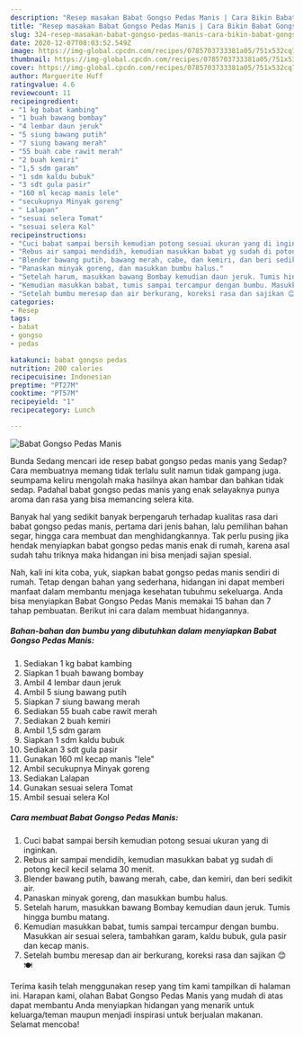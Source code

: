 ```yaml
---
description: "Resep masakan Babat Gongso Pedas Manis | Cara Bikin Babat Gongso Pedas Manis Yang Enak Banget"
title: "Resep masakan Babat Gongso Pedas Manis | Cara Bikin Babat Gongso Pedas Manis Yang Enak Banget"
slug: 324-resep-masakan-babat-gongso-pedas-manis-cara-bikin-babat-gongso-pedas-manis-yang-enak-banget
date: 2020-12-07T08:03:52.549Z
image: https://img-global.cpcdn.com/recipes/0785703733381a05/751x532cq70/babat-gongso-pedas-manis-foto-resep-utama.jpg
thumbnail: https://img-global.cpcdn.com/recipes/0785703733381a05/751x532cq70/babat-gongso-pedas-manis-foto-resep-utama.jpg
cover: https://img-global.cpcdn.com/recipes/0785703733381a05/751x532cq70/babat-gongso-pedas-manis-foto-resep-utama.jpg
author: Marguerite Huff
ratingvalue: 4.6
reviewcount: 11
recipeingredient:
- "1 kg babat kambing"
- "1 buah bawang bombay"
- "4 lembar daun jeruk"
- "5 siung bawang putih"
- "7 siung bawang merah"
- "55 buah cabe rawit merah"
- "2 buah kemiri"
- "1,5 sdm garam"
- "1 sdm kaldu bubuk"
- "3 sdt gula pasir"
- "160 ml kecap manis lele"
- "secukupnya Minyak goreng"
- " Lalapan"
- "sesuai selera Tomat"
- "sesuai selera Kol"
recipeinstructions:
- "Cuci babat sampai bersih kemudian potong sesuai ukuran yang di inginkan."
- "Rebus air sampai mendidih, kemudian masukkan babat yg sudah di potong kecil kecil selama 30 menit."
- "Blender bawang putih, bawang merah, cabe, dan kemiri, dan beri sedikit air."
- "Panaskan minyak goreng, dan masukkan bumbu halus."
- "Setelah harum, masukkan bawang Bombay kemudian daun jeruk. Tumis hingga bumbu matang."
- "Kemudian masukkan babat, tumis sampai tercampur dengan bumbu. Masukkan air sesuai selera, tambahkan garam, kaldu bubuk, gula pasir dan kecap manis."
- "Setelah bumbu meresap dan air berkurang, koreksi rasa dan sajikan 😊🍽️"
categories:
- Resep
tags:
- babat
- gongso
- pedas

katakunci: babat gongso pedas 
nutrition: 200 calories
recipecuisine: Indonesian
preptime: "PT27M"
cooktime: "PT57M"
recipeyield: "1"
recipecategory: Lunch

---
```



![Babat Gongso Pedas Manis](https://img-global.cpcdn.com/recipes/0785703733381a05/751x532cq70/babat-gongso-pedas-manis-foto-resep-utama.jpg)

Bunda Sedang mencari ide resep babat gongso pedas manis yang Sedap? Cara membuatnya memang tidak terlalu sulit namun tidak gampang juga. seumpama keliru mengolah maka hasilnya akan hambar dan bahkan tidak sedap. Padahal babat gongso pedas manis yang enak selayaknya punya aroma dan rasa yang bisa memancing selera kita.

Banyak hal yang sedikit banyak berpengaruh terhadap kualitas rasa dari babat gongso pedas manis, pertama dari jenis bahan, lalu pemilihan bahan segar, hingga cara membuat dan menghidangkannya. Tak perlu pusing jika hendak menyiapkan babat gongso pedas manis enak di rumah, karena asal sudah tahu triknya maka hidangan ini bisa menjadi sajian spesial.




Nah, kali ini kita coba, yuk, siapkan babat gongso pedas manis sendiri di rumah. Tetap dengan bahan yang sederhana, hidangan ini dapat memberi manfaat dalam membantu menjaga kesehatan tubuhmu sekeluarga. Anda bisa menyiapkan Babat Gongso Pedas Manis memakai 15 bahan dan 7 tahap pembuatan. Berikut ini cara dalam membuat hidangannya.

<!--inarticleads1-->

##### Bahan-bahan dan bumbu yang dibutuhkan dalam menyiapkan Babat Gongso Pedas Manis:

1. Sediakan 1 kg babat kambing
1. Siapkan 1 buah bawang bombay
1. Ambil 4 lembar daun jeruk
1. Ambil 5 siung bawang putih
1. Siapkan 7 siung bawang merah
1. Sediakan 55 buah cabe rawit merah
1. Sediakan 2 buah kemiri
1. Ambil 1,5 sdm garam
1. Siapkan 1 sdm kaldu bubuk
1. Sediakan 3 sdt gula pasir
1. Gunakan 160 ml kecap manis &#34;lele&#34;
1. Ambil secukupnya Minyak goreng
1. Sediakan  Lalapan
1. Gunakan sesuai selera Tomat
1. Ambil sesuai selera Kol




<!--inarticleads2-->

##### Cara membuat Babat Gongso Pedas Manis:

1. Cuci babat sampai bersih kemudian potong sesuai ukuran yang di inginkan.
1. Rebus air sampai mendidih, kemudian masukkan babat yg sudah di potong kecil kecil selama 30 menit.
1. Blender bawang putih, bawang merah, cabe, dan kemiri, dan beri sedikit air.
1. Panaskan minyak goreng, dan masukkan bumbu halus.
1. Setelah harum, masukkan bawang Bombay kemudian daun jeruk. Tumis hingga bumbu matang.
1. Kemudian masukkan babat, tumis sampai tercampur dengan bumbu. Masukkan air sesuai selera, tambahkan garam, kaldu bubuk, gula pasir dan kecap manis.
1. Setelah bumbu meresap dan air berkurang, koreksi rasa dan sajikan 😊🍽️




Terima kasih telah menggunakan resep yang tim kami tampilkan di halaman ini. Harapan kami, olahan Babat Gongso Pedas Manis yang mudah di atas dapat membantu Anda menyiapkan hidangan yang menarik untuk keluarga/teman maupun menjadi inspirasi untuk berjualan makanan. Selamat mencoba!
